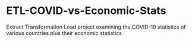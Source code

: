 # ETL-COVID-vs-Economic-Stats
Extract Transformation Load project examining the COVID-19 statistics of various countries plus their economic statistics 
